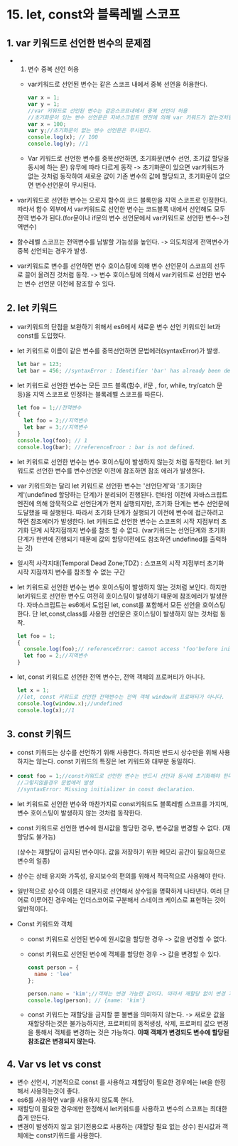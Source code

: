 # 15. let, const와 블록레벨 스코프

## 1. var 키워드로 선언한 변수의 문제점

* 1) 변수 중복 선언 허용

  * var키워드로 선언된 변수는 같은 스코프 내에서 중복 선언을 허용한다. 

    ```javascript
    var x = 1;
    var y = 1;
    //var 키워드로 선언된 변수는 같은스코프내에서 중복 선언이 허용
    //초기화문이 있는 변수 선언문은 자바스크립트 엔진에 의해 var 키워드가 없는것처럼 동작
    var x = 100;
    var y;//초기화문이 없는 변수 선언문은 무시된다.
    console.log(x); // 100
    console.log(y); //1
    ```

  * Var 키워드로 선언한 변수를 중복선언하면, 초기화문(변수 선언, 초기값 할당을 동시에 하는 문) 유무에 따라 다르게 동작 -> 초기화문이 있으면 var키워드가 없는 것처럼 동작하여 새로운 값이 기존 변수의 값에 할당되고, 초기화문이 없으면 변수선언문이 무시된다.

* var키워드로 선언한 변수는 오로지 함수의 코드 블록만을 지역 스코프로 인정한다. 따라서 함수 외부에서 var키워드로 선언한 변수는 코드블록 내에서 선언해도 모두 전역 변수가 된다.(for문이나 if문의 변수 선언문에서 var키워드로 선언한 변수->전역변수)

* 함수레벨 스코프는 전역변수를 남발할 가능성을 높인다. -> 의도치않게 전역변수가 중복 선언되는 경우가 발생.

* var키워드로 변수를 선언하면 변수 호이스팅에 의해 변수 선언문이 스코프의 선두로 끌어 올려진 것처럼 동작. -> 변수 호이스팅에 의해서 var키워드로 선언한 변수는 변수 선언문 이전에 참조할 수 있다. 

## 2. let 키워드

* var키워드의 단점을 보완하기 위해서 es6에서 새로운 변수 선언 키워드인 let과 const를 도입했다.

* let 키워드로 이름이 같은 변수를 중복선언하면 문법에러(syntaxError)가 발생.

  ```javascript
  let bar = 123;
  let bar = 456; //syntaxError : Identifier 'bar' has already been declared
  ```

* let 키워드로 선언한 변수는 모든 코드 블록(함수, if문 , for, while, try/catch 문 등)을 지역 스코프로 인정하는 블록레벨 스코프를 따른다.

  ```javascript
  let foo = 1;//전역변수
  {
    let foo = 2;//지역변수
    let bar = 3;//지역변수
  }
  console.log(foo); // 1
  console.log(bar); //referenceEroor : bar is not defined.
  ```

* let 키워드로 선언한 변수는 변수 호이스팅이 발생하지 않는것 처럼 동작한다. let 키워드로 선언한 변수를 변수선언문 이전에 참조하면 참조 에러가 발생한다.

* var 키워드와는 달리 let 키워드로 선언한 변수는 '선언단계'와 '초기화단계'(undefined 할당하는 단계)가 분리되어 진행된다. 런타임 이전에 자바스크립트 엔진에 의해 암묵적으로 선언단계가 먼저 실행되지만, 초기화 단계는 변수 선언문에 도달했을 때 실행된다. 따라서 초기화 단계가 실행되기 이전에 변수에 접근하려고 하면 참조에러가 발생한다. let 키워드로 선언한 변수는 스코프의 시작 지점부터 초기화 단계 시작지점까지 변수를 참조 할 수 없다. (var키워드는 선언단계와 초기화단계가 한번에 진행되기 때문에 값의 할당이전에도 참조하면 undefined를 출력하는 것)

* 일시적 사각지대(Temporal Dead Zone;TDZ) : 스코프의 시작 지점부터 초기화 시작 지점까지 변수를 참조할 수 없는 구간

* let 키워드로 선언한 변수는 변수 호이스팅이 발생하지 않는 것처럼 보인다. 하지만 let키워드로 선언한 변수도 여전히 호이스팅이 발생하기 때문에 참조에러가 발생한다. 자바스크립트는 es6에서 도입된 let, const를 포함해서 모든 선언을 호이스팅한다. 단 let,const,class를 사용한 선언문은 호이스팅이 발생하지 않는 것처럼 동작.

  ```javascript
  let foo = 1;
  {
    console.log(foo);// referenceError: cannot access 'foo'before initialization
    let foo = 2;//지역변수
  }
  ```

* let, const 키워드로 선언한 전역 변수는, 전역 객체의 프로퍼티가 아니다.

  ```javascript
  let x = 1;
  //let, const 키워드로 선언한 전역변수는 전역 객체 window의 프로퍼티가 아니다.
  console.log(window.x);//undefined
  console.log(x);//1
  ```

## 3. const 키워드

* const 키워드는 상수를 선언하기 위해 사용한다. 하지만 반드시 상수만을 위해 사용하지는 않는다. const 키워드의 특징은 let 키워드와 대부분 동일하다.

* ```javascript
  const foo = 1;//const키워드로 선언한 변수는 반드시 선언과 동시에 초기화해야 한다.
  //그렇지않을경우 문법에러 발생
  //syntaxError: Missing initializer in const declaration.
  ```

* let 키워드로 선언한 변수와 마찬가지로 const키워드도 블록레벨 스코프를 가지며, 변수 호이스팅이 발생하지 않는 것처럼 동작한다.

* const 키워드로 선언한 변수에 원시값을 할당한 경우, 변수값을 변경할 수 없다. (재할당도 불가능)

  (상수는 재할당이 금지된 변수이다. 값을 저장하기 위한 메모리 공간이 필요하므로 변수의 일종)

* 상수는 상태 유지와 가독성, 유지보수의 편의를 위해서 적극적으로 사용해야 한다.

* 일반적으로 상수의 이름은 대문자로 선언해서 상수임을 명확하게 나타낸다. 여러 단어로 이루어진 경우에는 언더스코어로 구분해서 스네이크 케이스로 표현하는 것이 일반적이다.

* Const 키워드와 객체

  * const 키워드로 선언된 변수에 원시값을 할당한 경우 -> 값을 변경할 수 없다.

  * const 키워드로 선언된 변수에 객체를 할당한 경우 -> 값을 변경할 수 있다.

    ```javascript
    const person = {
      name : 'lee'
    };
    
    person.name = 'kim';//객체는 변경 가능한 값이다. 따라서 재할당 없이 변경 가능
    console.log(person); // {name: 'kim'}
    ```

  * const 키워드는 재할당을 금지할 뿐 불변을 의미하지 않는다. -> 새로운 값을 재할당하는것은 불가능하지만, 프로퍼티의 동적생성, 삭제, 프로퍼티 값으 변경을 통해서 객체를 변경하는 것은 가능하다. **이때 객체가 변경되도 변수에 할당된 참조값은 변경되지 않는다.**

## 4. Var vs let vs const

* 변수 선언시, 기본적으로 const 를 사용하고 재할당이 필요한 경우에는 let을 한정해서 사용하는것이 좋다.
* es6를 사용하면 var을 사용하지 않도록 한다.
* 재할당이 필요한 경우에만 한정해서 let키워드를 사용하고 변수의 스코프는 최대한 좁게 만든다.
* 변경이 발생하지 않고 읽기전용으로 사용하는 (재할당 필요 없는 상수) 원시값과 객체에는 const키워드를 사용한다.